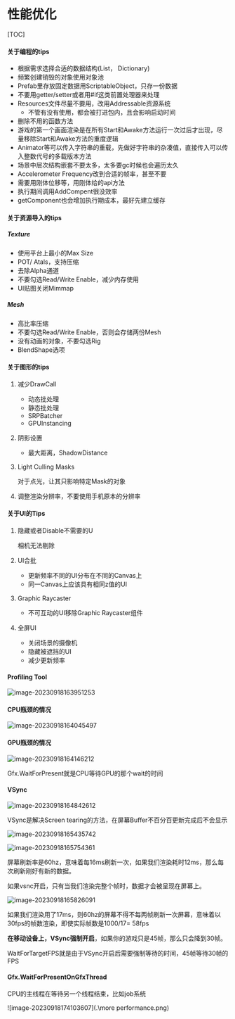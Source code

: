# 性能优化

[TOC]



#### 关于编程的tips

- 根据需求选择合适的数据结构(List， Dictionary)
- 频繁创建销毁的对象使用对象池
- Prefab里存放固定数据用ScriptableObject，只存一份数据
- 不要用getter/setter或者用#if这类前置处理器来处理
- Resources文件尽量不要用，改用Addressable资源系统
  - 不管有没有使用，都会被打进包内，且会影响启动时间
- 删除不用的函数方法
- 游戏的第一个画面渲染是在所有Start和Awake方法运行一次过后才出现，尽量移除Start和Awake方法的重度逻辑
- Animator等可以传入字符串的重载，先做好字符串的杂凑值，直接传入可以传入整数代号的多载版本方法
- 场景中层次结构嵌套不要太多，太多要gc时候也会遍历太久
- Accelerometer Frequency改到合适的帧率，甚至不要
- 需要用刚体位移等，用刚体给的api方法
- 执行期间调用AddCompent很没效率
- getComponent也会增加执行期成本，最好先建立缓存

#### 关于资源导入的tips

##### Texture

- 使用平台上最小的Max Size
- POT/ Atals，支持压缩
- 去除Alpha通道
- 不要勾选Read/Write Enable，减少内存使用
- UI贴图关闭Mimmap

##### Mesh

- 高比率压缩
- 不要勾选Read/Write Enable，否则会存储两份Mesh
- 没有动画的对象，不要勾选Rig
- BlendShape选项

#### 关于图形的tips

1. 减少DrawCall

   - 动态批处理
   - 静态批处理
   - SRPBatcher
   - GPUInstancing

2. 阴影设置

   - 最大距离，ShadowDistance

3. Light Culling Masks

   对于点光，让其只影响特定Mask的对象

4. 调整渲染分辨率，不要使用手机原本的分辨率

#### 关于UI的Tips

1. 隐藏或者Disable不需要的U

   相机无法剔除

2. UI合批

   - 更新频率不同的UI分布在不同的Canvas上
   - 同一Canvas上应该具有相同z值的UI

3. Graphic Raycaster

   - 不可互动的UI移除Graphic Raycaster组件

4. 全屏UI

   - 关闭场景的摄像机
   - 隐藏被遮挡的UI
   - 减少更新频率

#### Profiling Tool

![image-20230918163951253](.\multipleframe.png)

#### CPU瓶颈的情况

![image-20230918164045497](.\cpubound.png)

#### GPU瓶颈的情况

![image-20230918164146212](.\gpubound.png)

Gfx.WaitForPresent就是CPU等待GPU的那个wait的时间

#### VSync

![image-20230918164842612](.\screenteaing.png)

VSync是解决Screen tearing的方法，在屏幕Buffer不百分百更新完成后不会显示

![image-20230918165435742](.\vsync.png)

![image-20230918165754361](.\vsync1.png)

屏幕刷新率是60hz，意味着每16ms刷新一次，如果我们渲染耗时12ms，那么每次刷新刚好有新的数据。

如果vsnc开启，只有当我们渲染完整个帧时，数据才会被呈现在屏幕上。

![image-20230918165826091](.\vsync2.png)

如果我们渲染用了17ms，则60hz的屏幕不得不每两帧刷新一次屏幕，意味着以30fps的帧数渲染，即使实际帧数是1000/17= 58fps

**在移动设备上，VSync强制开启**，如果你的游戏只是45帧，那么只会降到30帧。

 WaitForTargetFPS就是由于VSync开启后需要强制等待的时间，45帧等待30帧的FPS

#### Gfx.WaitForPresentOnGfxThread

CPU的主线程在等待另一个线程结束，比如job系统

![image-20230918174103607](.\more performance.png)